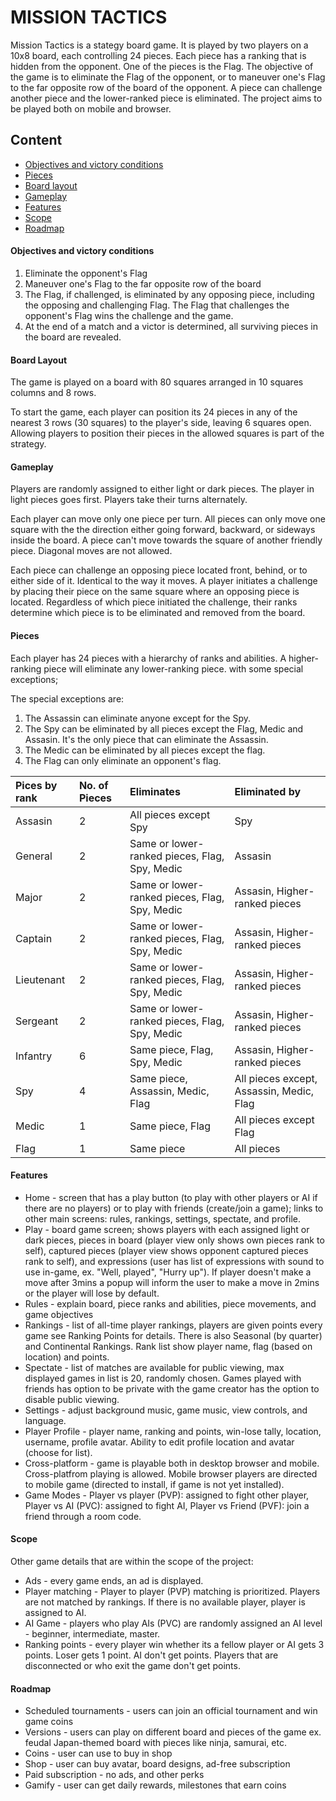 

# MISSION TACTICS

Mission Tactics is a stategy board game. It is played by two players on a 10x8 board, each controlling 24 pieces. Each piece has a ranking that is hidden from the opponent. One of the pieces is the Flag. The objective of the game is to eliminate the Flag of the opponent, or to maneuver one's Flag to the far opposite row of the board of the opponent. A piece can challenge another piece and the lower-ranked piece is eliminated. The project aims to be played both on mobile and browser.

## Content

- [Objectives and victory conditions](#Objectives-and-victory-conditions)
- [Pieces](#Pieces)
- [Board layout](#Board-layout)
- [Gameplay](#Gameplay) 
- [Features](#Features)
- [Scope](#Scope)
- [Roadmap](#Roadmap)

#### Objectives and victory conditions
1. Eliminate the opponent's Flag
2. Maneuver one's Flag to the far opposite row of the board 
3. The Flag, if challenged, is eliminated by any opposing piece, including the opposing and challenging Flag. The Flag that challenges the opponent's Flag wins the challenge and the game.
4. At the end of a match and a victor is determined, all surviving pieces in the board are revealed.

#### Board Layout
The game is played on a board with 80 squares arranged in 10 squares columns and 8 rows.

To start the game, each player can position its 24 pieces in any of the nearest 3 rows (30 squares) to the player's side, leaving 6 squares open. Allowing players to position their pieces in the allowed squares is part of the strategy.

#### Gameplay
Players are randomly assigned to either light or dark pieces. The player in light pieces goes first. Players take their turns alternately. 

Each player can move only one piece per turn. All pieces can only move one square with the the direction either going forward, backward, or sideways inside the board. A piece can't move towards the square of another friendly piece. Diagonal moves are not allowed.

Each piece can challenge an opposing piece located front, behind, or to either side of it. Identical to the way it moves. A player initiates a challenge by placing their piece on the same square where an opposing piece is located. Regardless of which piece initiated the challenge, their ranks determine which piece is to be eliminated and removed from the board.

#### Pieces
Each player has 24 pieces with a hierarchy of ranks and abilities. A higher-ranking piece will eliminate any lower-ranking piece. with some special exceptions; 

The special exceptions are:
1. The Assassin can eliminate anyone except for the Spy.
2. The Spy can be eliminated by all pieces except the Flag, Medic and Assasin. It's the only piece that can eliminate the Assassin.
3. The Medic can be eliminated by all pieces except the flag.
4. The Flag can only eliminate an opponent's flag.

| Pices by rank | No. of Pieces | Eliminates                                    | Eliminated by                            | 
| :------------ | :------------ | :-------------------------------------------- | :--------------------------------------- |
| Assasin       | 2             | All pieces except Spy                         | Spy                                      |
| General       | 2             | Same or lower-ranked pieces, Flag, Spy, Medic | Assasin                                  |
| Major         | 2             | Same or lower-ranked pieces, Flag, Spy, Medic | Assasin, Higher-ranked pieces            |
| Captain       | 2             | Same or lower-ranked pieces, Flag, Spy, Medic | Assasin, Higher-ranked pieces            |
| Lieutenant    | 2             | Same or lower-ranked pieces, Flag, Spy, Medic | Assasin, Higher-ranked pieces            |
| Sergeant      | 2             | Same or lower-ranked pieces, Flag, Spy, Medic | Assasin, Higher-ranked pieces            |
| Infantry      | 6             | Same piece, Flag, Spy, Medic                  | Assasin, Higher-ranked pieces            |
| Spy           | 4             | Same piece, Assassin, Medic, Flag             | All pieces except, Assassin, Medic, Flag |
| Medic         | 1             | Same piece, Flag                              | All pieces except Flag                   |
| Flag          | 1             | Same piece                                    | All pieces                               |

#### Features
- Home - screen that has a play button (to play with other players or AI if there are no players) or to play with friends (create/join a game); links to other main screens: rules, rankings, settings, spectate, and profile. 
- Play - board game screen; shows players with each assigned light or dark pieces, pieces in board (player view only shows own pieces rank to self), captured pieces (player view shows opponent captured pieces rank to self), and expressions (user has list of expressions with sound to use in-game, ex. "Well, played", "Hurry up"). If player doesn't make a move after 3mins a popup will inform the user to make a move in 2mins or the player will lose by default.
- Rules - explain board, piece ranks and abilities, piece movements, and game objectives 
- Rankings - list of all-time player rankings, players are given points every game see Ranking Points for details. There is also Seasonal (by quarter) and Continental Rankings. Rank list show player name, flag (based on location) and points.
- Spectate - list of matches are available for public viewing, max displayed games in list is 20, randomly chosen. Games played with friends has option to be private with the game creator has the option to disable public viewing.
- Settings - adjust background music, game music, view controls, and language.
- Player Profile - player name, ranking and points, win-lose tally, location, username, profile avatar. Ability to edit profile location and avatar (choose for list).
- Cross-platform - game is playable both in desktop browser and mobile. Cross-platfrom playing is allowed. Mobile browser players are directed to mobile game (directed to install, if game is not yet installed).
- Game Modes - Player vs player (PVP): assigned to fight other player, Player vs AI (PVC): assigned to fight AI, Player vs Friend (PVF): join a friend through a room code.

#### Scope 
Other game details that are within the scope of the project:
- Ads -  every game ends, an ad is displayed.
- Player matching - Player to player (PVP) matching is prioritized. Players are not matched by rankings. If there is no available player, player is assigned to AI.
- AI Game - players who play AIs (PVC) are randomly assigned an AI level - beginner, intermediate, master. 
- Ranking points -  every player win whether its a fellow player or AI gets 3 points. Loser gets 1 point. AI don't get points. Players that are disconnected or who exit the game don't get points.

#### Roadmap
- Scheduled tournaments - users can join an official tournament and win game coins
- Versions - users can play on different board and pieces of the game ex. feudal Japan-themed board with pieces like ninja, samurai, etc.
- Coins - user can use to buy in shop
- Shop - user can buy avatar, board designs, ad-free subscription
- Paid subscription - no ads, and other perks
- Gamify - user can get daily rewards, milestones that earn coins
